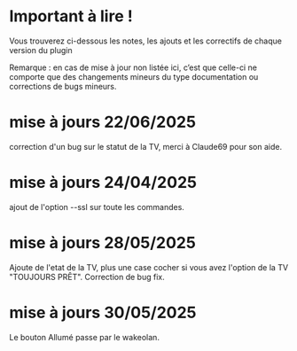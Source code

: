 Important à lire !
===
Vous trouverez ci-dessous les notes, les ajouts et les correctifs de chaque version du plugin

Remarque : en cas de mise à jour non listée ici, c’est que celle-ci ne comporte que des changements mineurs du type documentation ou corrections de bugs mineurs.

mise à jours 22/06/2025
====
correction d'un bug sur le statut de la TV, merci à Claude69 pour son aide.

mise à jours 24/04/2025
==== 
 ajout de l'option --ssl sur toute les commandes.

mise à jours 28/05/2025
==== 
Ajoute de l'etat de la TV, plus une case cocher si vous avez l'option de la TV "TOUJOURS PRÊT".
Correction de bug fix.

mise à jours 30/05/2025
==== 
Le bouton Allumé passe par le wakeolan.
